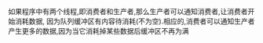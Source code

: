 如果程序中有两个线程,即消费者和生产者,那么生产者可以通知消费者,让消费者开始消耗数据,
因为队列缓冲区有内容待消耗(不为空).相应的,消费者可以通知生产者产生更多的数据,因为当它消耗掉某些数据后缓冲区不再为满